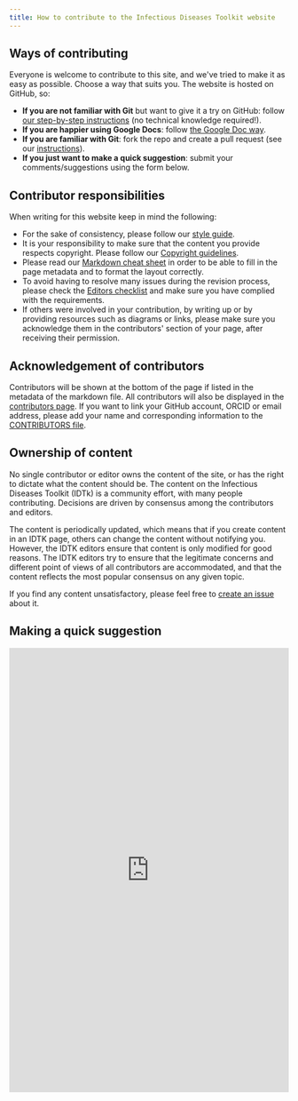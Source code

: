 ```yaml
---
title: How to contribute to the Infectious Diseases Toolkit website
---
```



## Ways of contributing

Everyone is welcome to contribute to this site, and we've tried to make it as easy as possible. Choose a way that suits you. The website is hosted on GitHub, so:

* **If you are not familiar with Git** but want to give it a try on GitHub: follow [our step-by-step instructions](/contribute/github_way) (no technical knowledge required!).
* **If you are happier using Google Docs**: follow [the Google Doc way](/contribute/google_doc_way).
* **If you are familiar with Git**: fork the repo and create a pull request (see our [instructions](/contribute/working_with_git)).
* **If you just want to make a quick suggestion**: submit your comments/suggestions using the form below.

## Contributor responsibilities

When writing for this website keep in mind the following:

* For the sake of consistency, please follow our [style guide](/contribute/style_guide).
* It is your responsibility to make sure that the content you provide respects copyright. Please follow our [Copyright guidelines](/contribute/copyright).
* Please read our [Markdown cheat sheet](/contribute/markdown_cheat_sheet) in order to be able to fill in the page metadata and to format the layout correctly.
* To avoid having to resolve many issues during the revision process, please check the [Editors checklist](/contribute/editors_checklist) and make sure you have complied with the requirements.
* If others were involved in your contribution, by writing up or by providing resources such as diagrams or links, please make sure you acknowledge them in the contributors' section of your page, after receiving their permission.

## Acknowledgement of contributors

Contributors will be shown at the bottom of the page if listed in the metadata of the markdown file. All contributors will also be displayed in the [contributors page](/about/contributors). If you want to link your GitHub account, ORCID or email address, please add your name and corresponding information to the [CONTRIBUTORS file](https://github.com/elixir-europe/infectious-diseases-toolkit/blob/main/_data/CONTRIBUTORS.yaml).

## Ownership of content

No single contributor or editor owns the content of the site, or has the right to dictate what the content should be. The content on the Infectious Diseases Toolkit (IDTk) is a community effort, with many people contributing. Decisions are driven by consensus among the contributors and editors.

The content is periodically updated, which means that if you create content in an IDTK page, others can change the content without notifying you. However, the IDTK editors ensure that content is only modified for good reasons. The IDTK editors try to ensure that the legitimate concerns and different point of views of all contributors are accommodated, and that the content reflects the most popular consensus on any given topic.

If you find any content unsatisfactory, please feel free to [create an issue](https://github.com/elixir-europe/infectious-diseases-toolkit/issues/new/choose) about it.


## Making a quick suggestion

<iframe src="https://docs.google.com/forms/d/e/1FAIpQLSc8MqRtafvw4iq9rLGywF6XObWD52zLZAqt-pFG3DxorGCDtw/viewform?embedded=true" width="640" height="800" frameborder="0" marginheight="0" marginwidth="0" scrolling="no" style="width: 100%;" class="mt-1">Loading…</iframe>

